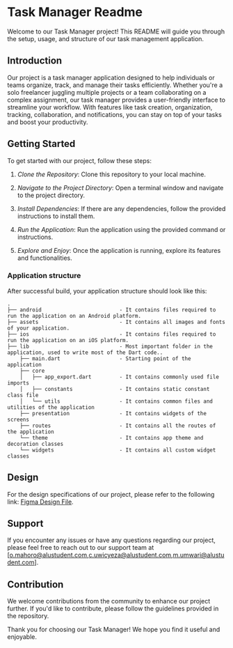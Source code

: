 # Task Manager Readme

Welcome to our Task Manager project! This README will guide you through the setup, usage, and structure of our task management application.

## Introduction

Our project is a task manager application designed to help individuals or teams organize, track, and manage their tasks efficiently. Whether you're a solo freelancer juggling multiple projects or a team collaborating on a complex assignment, our task manager provides a user-friendly interface to streamline your workflow. With features like task creation, organization, tracking, collaboration, and notifications, you can stay on top of your tasks and boost your productivity.

## Getting Started

To get started with our project, follow these steps:

1. *Clone the Repository*: Clone this repository to your local machine.

2. *Navigate to the Project Directory*: Open a terminal window and navigate to the project directory.

3. *Install Dependencies*: If there are any dependencies, follow the provided instructions to install them.

4. *Run the Application*: Run the application using the provided command or instructions.

5. *Explore and Enjoy*: Once the application is running, explore its features and functionalities.

### Application structure
After successful build, your application structure should look like this:
                    
```
.
├── android                         - It contains files required to run the application on an Android platform.
├── assets                          - It contains all images and fonts of your application.
├── ios                             - It contains files required to run the application on an iOS platform.
├── lib                             - Most important folder in the application, used to write most of the Dart code..
    ├── main.dart                   - Starting point of the application
    ├── core
    │   ├── app_export.dart         - It contains commonly used file imports
    │   ├── constants               - It contains static constant class file
    │   └── utils                   - It contains common files and utilities of the application
    ├── presentation                - It contains widgets of the screens
    ├── routes                      - It contains all the routes of the application
    └── theme                       - It contains app theme and decoration classes
    └── widgets                     - It contains all custom widget classes
```
## Design

For the design specifications of our project, please refer to the following link: [Figma Design File](insert-figma-design-link-here).

## Support

If you encounter any issues or have any questions regarding our project, please feel free to reach out to our support team at [o.mahoro@alustudent.com,c.uwicyeza@alustudent.com,m.umwari@alustudent.com].

## Contribution

We welcome contributions from the community to enhance our project further. If you'd like to contribute, please follow the guidelines provided in the repository.


Thank you for choosing our Task Manager! We hope you find it useful and enjoyable.